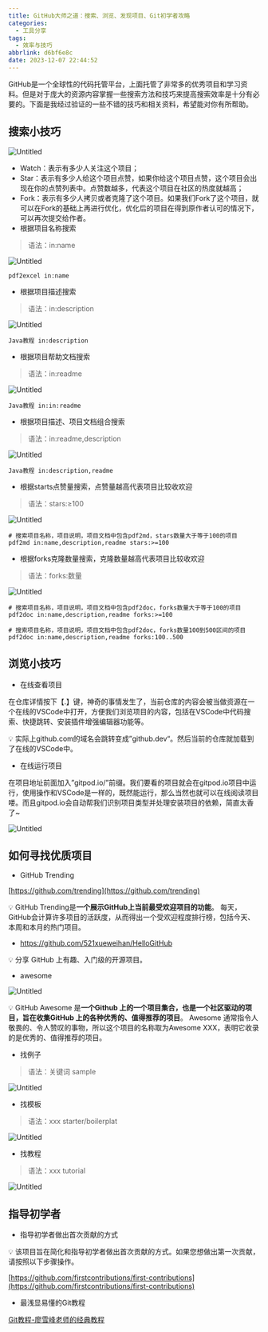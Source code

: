 ```yaml
---
title: GitHub大师之道：搜索、浏览、发现项目、Git初学者攻略
categories:
  - 工具分享
tags:
  - 效率与技巧
abbrlink: d6bf6e8c
date: 2023-12-07 22:44:52
---
```


<meta name="referrer" content="no-referrer" />

GitHub是一个全球性的代码托管平台，上面托管了非常多的优秀项目和学习资料。但是对于庞大的资源内容掌握一些搜索方法和技巧来提高搜索效率是十分有必要的。下面是我经过验证的一些不错的技巧和相关资料，希望能对你有所帮助。

<!--more-->


## 搜索小技巧

![Untitled](http://qiniu-image.gotojava.cn/blog/2023-12-15-191043.png)

- Watch：表示有多少人关注这个项目；
- Star：表示有多少人给这个项目点赞，如果你给这个项目点赞，这个项目会出现在你的点赞列表中。点赞数越多，代表这个项目在社区的热度就越高；
- Fork：表示有多少人拷贝或者克隆了这个项目。如果我们Fork了这个项目，就可以在Fork的基础上再进行优化，优化后的项目在得到原作者认可的情况下，可以再次提交给作者。
- 根据项目名称搜索

> 语法：in:name
> 

![Untitled](http://qiniu-image.gotojava.cn/blog/2023-12-15-191044.png)

```
pdf2excel in:name
```

- 根据项目描述搜索

> 语法：in:description
> 

![Untitled](http://qiniu-image.gotojava.cn/blog/2023-12-15-191044.jpg)

```
Java教程 in:description
```

- 根据项目帮助文档搜索

> 语法：in:readme
> 

![Untitled](http://qiniu-image.gotojava.cn/blog/2023-12-15-191046.png)

```
Java教程 in:in:readme
```

- 根据项目描述、项目文档组合搜索

> 语法：in:readme,description
> 

![Untitled](http://qiniu-image.gotojava.cn/blog/2023-12-15-191047.jpg)

```
Java教程 in:description,readme
```

- 根据starts点赞量搜索，点赞量越高代表项目比较收欢迎

> 语法：stars:≥100
> 

![Untitled](http://qiniu-image.gotojava.cn/blog/2023-12-15-191049.jpg)

```
# 搜索项目名称，项目说明，项目文档中包含pdf2md，stars数量大于等于100的项目
pdf2md in:name,description,readme stars:>=100
```

- 根据forks克隆数量搜索，克隆数量越高代表项目比较收欢迎

> 语法：forks:数量
> 

![Untitled](http://qiniu-image.gotojava.cn/blog/2023-12-15-191050.jpg)

```
# 搜索项目名称，项目说明，项目文档中包含pdf2doc，forks数量大于等于100的项目
pdf2doc in:name,description,readme forks:>=100

# 搜索项目名称，项目说明，项目文档中包含pdf2doc，forks数量100到500区间的项目
pdf2doc in:name,description,readme forks:100..500
```

## 浏览小技巧

- 在线查看项目

在仓库详情按下【.】键，神奇的事情发生了，当前仓库的内容会被当做资源在一个在线的VSCode中打开，方便我们浏览项目的内容，包括在VSCode中代码搜索、快捷跳转、安装插件增强编辑器功能等。

<aside>
💡 实际上github.com的域名会跳转变成”github.dev“。然后当前的仓库就加载到了在线的VSCode中。
</aside>

- 在线运行项目

在项目地址前面加入”gitpod.io/”前缀。我们要看的项目就会在gitpod.io项目中运行，使用操作和VSCode是一样的，既然能运行，那么当然也就可以在线阅读项目喽。而且gitpod.io会自动帮我们识别项目类型并处理安装项目的依赖，简直太香了~

![Untitled](http://qiniu-image.gotojava.cn/blog/2023-12-15-191052.jpg)

## 如何寻找优质项目

- GitHub Trending

[https://github.com/trending](https://github.com/trending)

<aside>
💡 GitHub Trending是<b>一个展示GitHub上当前最受欢迎项目的功能</b>。 每天，GitHub会计算许多项目的活跃度，从而得出一个受欢迎程度排行榜，包括今天、本周和本月的热门项目。
</aside>


- https://github.com/521xueweihan/HelloGitHub

<aside>
💡 分享 GitHub 上有趣、入门级的开源项目。
</aside>

- awesome

![Untitled](http://qiniu-image.gotojava.cn/blog/2023-12-15-191056.jpg)

<aside>
💡 GitHub Awesome 是<b>一个Github 上的一个项目集合，也是一个社区驱动的项目，旨在收集GitHub 上的各种优秀的、值得推荐的项目</b>。 Awesome 通常指令人敬畏的、令人赞叹的事物，所以这个项目的名称取为Awesome XXX，表明它收录的是优秀的、值得推荐的项目。
</aside>


- 找例子

> 语法：关键词 sample
> 

![Untitled](http://qiniu-image.gotojava.cn/blog/2023-12-15-191058.jpg)

- 找模板

> 语法：xxx starter/boilerplat
> 

![Untitled](http://qiniu-image.gotojava.cn/blog/2023-12-15-191101.jpg)

- 找教程

> 语法：xxx tutorial
> 

![Untitled](http://qiniu-image.gotojava.cn/blog/2023-12-15-191104.jpg)

## 指导初学者

- 指导初学者做出首次贡献的方式

<aside>
💡 该项目旨在简化和指导初学者做出首次贡献的方式。如果您想做出第一次贡献，请按照以下步骤操作。
</aside>

[https://github.com/firstcontributions/first-contributions](https://github.com/firstcontributions/first-contributions)

- 最浅显易懂的Git教程

[Git教程-廖雪峰老师的经典教程](https://www.liaoxuefeng.com/wiki/896043488029600)

